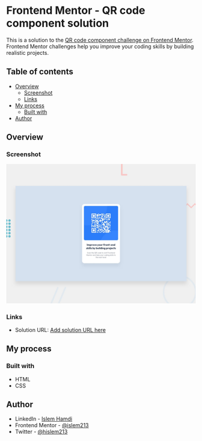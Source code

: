 # Frontend Mentor - QR code component solution

This is a solution to the [QR code component challenge on Frontend Mentor](https://www.frontendmentor.io/challenges/qr-code-component-iux_sIO_H). Frontend Mentor challenges help you improve your coding skills by building realistic projects. 

## Table of contents

- [Overview](#overview)
  - [Screenshot](#screenshot)
  - [Links](#links)
- [My process](#my-process)
  - [Built with](#built-with)
- [Author](#author)


## Overview

### Screenshot

![](./screenshot.jpg)


### Links

- Solution URL: [Add solution URL here](https://your-solution-url.com)

## My process

### Built with

- HTML
- CSS 


## Author

- LinkedIn - [Islem Hamdi](https://www.linkedin.com/in/islem213)
- Frontend Mentor - [@islem213](https://www.frontendmentor.io/profile/islem213)
- Twitter - [@hislem213](https://www.twitter.com/hislem213)
